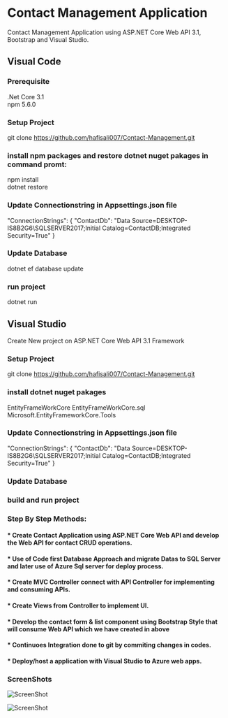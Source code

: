 # Contact Management Application
Contact Management Application using ASP.NET Core Web API 3.1, Bootstrap and Visual Studio. 

## Visual Code

### Prerequisite 
.Net Core 3.1<br />
npm 5.6.0 <br />

### Setup Project
git clone https://github.com/hafisali007/Contact-Management.git

### install npm packages and restore dotnet nuget pakages in command promt:
npm install <br />
dotnet restore  

### Update Connectionstring in Appsettings.json file
 "ConnectionStrings": {
    "ContactDb": "Data Source=DESKTOP-IS8B2G6\SQLSERVER2017;Initial Catalog=ContactDB;Integrated Security=True"
	}

### Update Database
dotnet ef database update

### run project
dotnet run
 
## Visual Studio
Create New project on ASP.NET Core Web API 3.1 Framework

### Setup Project
git clone https://github.com/hafisali007/Contact-Management.git

### install dotnet nuget pakages
EntityFrameWorkCore
EntityFrameWorkCore.sql
Microsoft.EntityFrameworkCore.Tools

### Update Connectionstring in Appsettings.json file
 "ConnectionStrings": {
    "ContactDb": "Data Source=DESKTOP-IS8B2G6\SQLSERVER2017;Initial Catalog=ContactDB;Integrated Security=True"
	}
	
### Update Database

### build and run project
	
### Step By Step Methods:

#### * Create Contact Application using ASP.NET Core Web API and develop the Web API for contact CRUD operations.

#### * Use of Code first Database Approach and migrate Datas to SQL Server and later use of Azure Sql server for deploy process.

#### * Create MVC Controller connect with API Controller for implementing and consuming APIs.

#### * Create Views from Controller to implement UI.

#### * Develop the contact form & list component using Bootstrap Style that will consume Web API which we have created in above

#### * Continuoes Integration done to git by commiting changes in codes.

#### * Deploy/host a application with Visual Studio to Azure web apps.

### ScreenShots
![ScreenShot](https://contactmanagementevo.file.core.windows.net/contact/ContactList.png)

![ScreenShot](https://contactmanagementevo.file.core.windows.net/contact/ContactActions.png)
